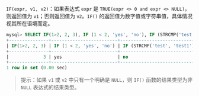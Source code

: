 `IF(expr, v1, v2)`：如果表达式 `expr` 是 `TRUE(expr <> 0 and expr <> NULL)`，则返回值为 `v1`；否则返回值为 `v2`。`IF()` 的返回值为数字值或字符串值，具体情况视其所在语境而定。

```sql
mysql> SELECT IF(1>2, 2, 3), IF (1 < 2, 'yes', 'no'), IF (STRCMP('test', 'test1'), 'no', 'yes');
+---------------+-------------------------+-------------------------------------------+
| IF(1>2, 2, 3) | IF (1 < 2, 'yes', 'no') | IF (STRCMP('test', 'test1'), 'no', 'yes') |
+---------------+-------------------------+-------------------------------------------+
|             3 | yes                     | no                                        |
+---------------+-------------------------+-------------------------------------------+
1 row in set (0.00 sec)
```

> 提示：如果 `v1` 或 `v2` 中只有一个明确是 `NULL`，则 `IF()` 函数的结果类型为非 `NULL` 表达式的结果类型。